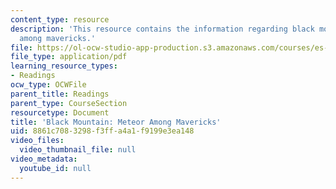 ```yaml
---
content_type: resource
description: 'This resource contains the information regarding black mountain: meteor
  among mavericks.'
file: https://ol-ocw-studio-app-production.s3.amazonaws.com/courses/es-291-learning-seminar-experiments-in-education-spring-2003/8861c7083298f3ffa4a1f9199e3ea148_MITES_291S03_blk_mntn.pdf
file_type: application/pdf
learning_resource_types:
- Readings
ocw_type: OCWFile
parent_title: Readings
parent_type: CourseSection
resourcetype: Document
title: 'Black Mountain: Meteor Among Mavericks'
uid: 8861c708-3298-f3ff-a4a1-f9199e3ea148
video_files:
  video_thumbnail_file: null
video_metadata:
  youtube_id: null
---
```

